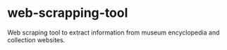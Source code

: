 # web-scrapping-tool
Web scraping tool to extract information from museum encyclopedia and collection websites.
